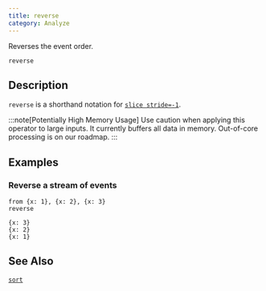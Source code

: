 ```yaml
---
title: reverse
category: Analyze
---
```


Reverses the event order.

```tql
reverse
```

## Description

`reverse` is a shorthand notation for [`slice stride=-1`](/reference/operators/slice).

:::note[Potentially High Memory Usage]
Use caution when applying this operator to large inputs. It currently buffers
all data in memory. Out-of-core processing is on our roadmap.
:::

## Examples

### Reverse a stream of events

```tql
from {x: 1}, {x: 2}, {x: 3}
reverse
```

```tql
{x: 3}
{x: 2}
{x: 1}
```

## See Also

[`sort`](/reference/operators/sort)
